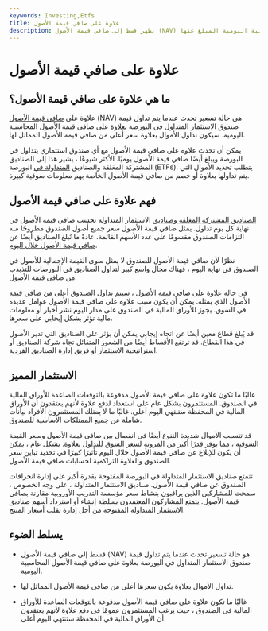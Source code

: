 ```yaml
---
keywords: Investing,Etfs
title: علاوة على صافي قيمة الأصول
description: يظهر قسط إلى صافي قيمة الأصول (NAV) عندما تكون قيمة صندوق الاستثمار المتداول في البورصة أعلى من صافي قيمة الأصول المحاسبية اليومية المبلغ عنها.
---
```


# علاوة على صافي قيمة الأصول
## ما هي علاوة على صافي قيمة الأصول؟

علاوة على [صافي قيمة الأصول](/nav) (NAV) هي حالة تسعير تحدث عندما يتم تداول قيمة صندوق الاستثمار المتداول في البورصة [بعلاوة](/at-a-premium) على صافي قيمة الأصول المحاسبية اليومية. سيكون تداول الأموال بعلاوة سعر أعلى من صافي قيمة الأصول المماثل لها.

يمكن أن تحدث علاوة على صافي قيمة الأصول مع أي صندوق استثماري يتداول في البورصة ويبلغ أيضًا صافي قيمة الأصول يوميًا. الأكثر شيوعًا ، يشير هذا إلى الصناديق المشتركة المغلقة والصناديق [المتداولة في](/etf) البورصة (ETFs). يتطلب تحديد الأموال التي يتم تداولها بعلاوة أو خصم من صافي قيمة الأصول الخاصة بهم معلومات سوقية كبيرة.

## فهم علاوة على صافي قيمة الأصول

[الصناديق المشتركة المغلقة وصناديق](/closed-endinvestment) الاستثمار المتداولة تحسب صافي قيمة الأصول في نهاية كل يوم تداول. يمثل صافي قيمة الأصول سعر جميع أصول الصندوق مطروحًا منه التزامات الصندوق مقسومًا على عدد الأسهم القائمة. عادةً ما تُبلغ الصناديق أيضًا عن [صافي قيمة الأصول خلال اليوم](/indicative_net_asset_value).

نظرًا لأن صافي قيمة الأصول للصندوق لا يمثل سوى القيمة الإجمالية للأصول في الصندوق في نهاية اليوم ، فهناك مجال واسع كبير لتداول الصناديق في البورصات للتذبذب من صافي قيمة الأصول.

في حالة علاوة على صافي قيمة الأصول ، سيتم تداول الصندوق أعلى من صافي قيمة الأصول الذي يمثله. يمكن أن يكون سبب علاوة على صافي قيمة الأصول عوامل عديدة في السوق. يجوز للأوراق المالية في الصندوق على مدار اليوم نشر أخبار أو معلومات مالية تؤثر بشكل إيجابي على سعرها.

قد يُبلغ قطاع معين أيضًا عن اتجاه إيجابي يمكن أن يؤثر على الصناديق التي تدير الأصول في هذا القطاع. قد ترتفع الأقساط أيضًا من الشعور المتفائل تجاه شركة الصناديق أو استراتيجية الاستثمار أو فريق إدارة الصناديق الفردية.

## الاستثمار المميز

غالبًا ما تكون علاوة على صافي قيمة الأصول مدفوعة بالتوقعات الصاعدة للأوراق المالية في الصندوق. المستثمرون بشكل عام على استعداد لدفع علاوة لأنهم يعتقدون أن الأوراق المالية في المحفظة ستنتهي اليوم أعلى. غالبًا ما لا يمتلك المستثمرون الأفراد بيانات شاملة عن جميع الممتلكات الأساسية للصندوق.

قد تتسبب الأموال شديدة التنوع أيضًا في انفصال بين صافي قيمة الأصول وسعر القيمة السوقية ، مما يوفر قدرًا أكبر من المرونة لسعر السوق للتداول بعلاوة. بشكل عام ، يمكن أن يكون للإبلاغ عن صافي قيمة الأصول خلال اليوم تأثيرًا كبيرًا في تحديد تباين سعر الصندوق والعلاوة التراكمية لحسابات صافي قيمة الأصول.

تتمتع صناديق الاستثمار المتداولة في البورصة المفتوحة بقدرة أكبر على إدارة انحرافات الصندوق عن صافي قيمة الأصول. صناديق الاستثمار المتداولة ، على وجه الخصوص ، سمحت للمشاركين الذين يراقبون بنشاط سعر مؤسسة التدريب الأوروبية مقارنة بصافي قيمة الأصول. يتمتع المشاركون المعتمدون بسلطة إنشاء أو استرداد أسهم صناديق الاستثمار المتداولة المفتوحة من أجل إدارة تقلب أسعار المنتج.

## يسلط الضوء

- قسط إلى صافي قيمة الأصول (NAV) هو حالة تسعير تحدث عندما يتم تداول قيمة صندوق الاستثمار المتداول في البورصة بعلاوة على صافي قيمة الأصول المحاسبية اليومية.

- تداول الأموال بعلاوة يكون سعرها أعلى من صافي قيمة الأصول المماثل لها.

- غالبًا ما تكون علاوة على صافي قيمة الأصول مدفوعة بالتوقعات الصاعدة للأوراق المالية في الصندوق ، حيث يرغب المستثمرون عمومًا في دفع علاوة لأنهم يعتقدون أن الأوراق المالية في المحفظة ستنتهي اليوم أعلى.

